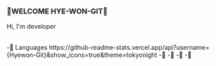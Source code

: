 ### 🌼WELCOME HYE-WON-GIT🌼

Hi, I'm developer 
<!--interested in -->
<br>
-📕 Languages
https://github-readme-stats.vercel.app/api?username={Hyewon-Git}&show_icons=true&theme=tokyonight
-📙 
-📒
-📗
-📘
<!--
**hhhhyewon/hhhhyewon** is a ✨ _special_ ✨ repository because its `README.md` (this file) appears on your GitHub profile.

Here are some ideas to get you started:

- 🔭 I’m currently working on ...
- 🌱 I’m currently learning ...
- 👯 I’m looking to collaborate on ...
- 🤔 I’m looking for help with ...
- 💬 Ask me about ...
- 📫 How to reach me: ...
- 😄 Pronouns: ...
- ⚡ Fun fact: ...
-->
